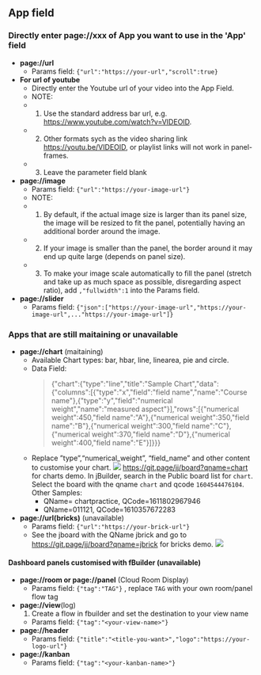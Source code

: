 ## App field 
### Directly enter page://xxx of App you want to use in the 'App' field 
- **page://url** 
    * Params field: `{"url":"https://your-url","scroll":true}` 
- **For url of youtube**
     - Directly enter the Youtube url of your video into the App Field.<br>
     - NOTE:
     - 1. Use the standard address bar url, e.g. https://www.youtube.com/watch?v=VIDEOID.
     - 2. Other formats sych as the video sharing link https://youtu.be/VIDEOID, or playlist links will not work in panel-frames. 
     - 3. Leave the parameter field blank
- **page://image**
    * Params field: `{"url":"https://your-image-url"}`
     - NOTE: 
     - 1. By default, if the actual image size is larger than its panel size, the image will be resized to fit the panel, potentially having an additional border around the image. 
     - 2. If your image is smaller than the panel, the border around it may end up quite large (depends on panel size). 
     - 3. To make your image scale automatically to fill the panel (stretch and take up as much space as possible, disregarding aspect ratio), add `,"fullwidth":1` into the Params field. 
- **page://slider**
    * Params field: `{"json":["https://your-image-url","https://your-image-url",..."https://your-image-url"]}` 
### Apps that are still maitaining or unavailable
- **page://chart** (maitaining)
    * Available Chart types: bar, hbar, line, linearea, pie and circle. 
    * Data Field: 
       > {"chart":{"type":"line","title":"Sample Chart","data":{"columns":[{"type":"x","field":"field name","name":"Course name"},{"type":"y","field":"numerical weight","name":"measured aspect"}],"rows":[{"numerical weight":450,"field name":"A"},{"numerical weight":350,"field name":"B"},{"numerical weight":300,"field name":"C"},{"numerical weight":370,"field name":"D"},{"numerical weight":400,"field name":"E"}]}}}
    * Replace ”type”,“numerical_weight”, “field_name” and other content to customise your chart.
       ![](https://i.imgur.com/Rht0Sxn.png)
       https://git.page/jj/board?qname=chart for charts demo. In jBuilder, search in the Public board list for `chart`. Select the board with the qname `chart` and qcode `1604544476104`.
       Other Samples:
       - QName= chartpractice, QCode=1611802967946
       - QName=011121, QCode=1610357672283
- **page://url(bricks)** (unavailable)
    * Params field: `{"url":"https://your-brick-url"}` 
    * See the jboard with the QName jbrick and go to https://git.page/jj/board?qname=jbrick for bricks demo.
    ![](https://i.imgur.com/xXEWyUx.png)
    
    
 #### Dashboard panels customised with fBuilder (unavailable)
- **page://room or page://panel** (Cloud Room Display)
    * Params field: `{"tag":"TAG"}` , replace `TAG` with your own room/panel flow tag
- **page://view**(log)
    1. Create a flow in fbuilder and set the destination to your view name 
    * Params field: `{"tag":"<your-view-name>"}`
- **page://header** 
    *  Params field: `{"title":"<title-you-want>","logo":"https://your-logo-url"}`
- **page://kanban**
    * Params field: `{"tag":"<your-kanban-name>"}` 
